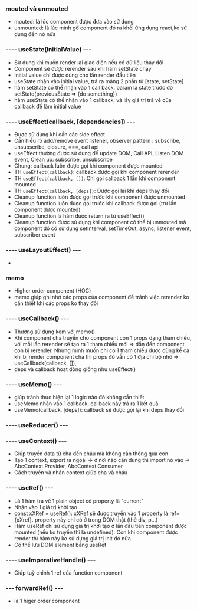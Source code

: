 ### mouted và unmouted
- mouted: là lúc component được đưa vào sử dụng
- unmounted: là lúc mình gỡ component đó ra khỏi ứng dụng react,ko sử dụng đến nó nữa
### ---- useState(initialValue) ---
- Sử dụng khi muốn render lại giao diện nếu có dữ liệu thay đổi
- Component sẽ được rerender sau khi hàm setState chạy
- Initial value chỉ được dùng cho lần render đầu tiên
- useState nhận vào initial value, trả ra mảng 2 phần tử [state, setState]
- hàm setState có thể nhận vào 1 call back. param là state trước đó setState(previousState => {do something})
- hàm useState có thể nhận vào 1 callback, và lấy giá trị trả về của callback để làm initial value

### ---- useEffect(callback, [dependencies]) ---
- Được sử dụng khi cần các side effect
- Cần hiểu rõ add/remove event listener, observer pattern : subscribe, unsubscribe, closure, ===, call api
- useEffect thường được sử dụng để update DOM, Call API, Listen DOM event, Clean up: subscribe, unsubscribe
- Chung: callback luôn được gọi khi component được mounted
- TH `useEffect(callback)`: callback được gọi khi component rerender
- TH `useEffect(callback, [])`: Chỉ gọi callback 1 lần khi component mounted
- TH `useEffect(callback, [deps])`: Được gọi lại khi deps thay đổi
- Cleanup function luôn được gọi trước khi component được unmounted
- Cleanup function luôn được gọi trước khi callback được gọi (trừ lần component được mounted)
- Cleanup function là hàm được return ra từ useEffect()
- Cleanup function được sử dụng khi component có thể bị unmouted mà component đó có sử dụng setInterval, setTimeOut, async, listener event, subscriber event

### ---- useLayoutEffect() ---
- 
### memo
- Higher order component (HOC)
- memo giúp ghi nhớ các props của component để tránh việc rerender ko cần thiết khi các props ko thay đổi
### ---- useCallback() ---
- Thường sử dụng kèm với memo()
- Khi component cha truyền cho component con 1 props dạng tham chiếu, với mỗi lần rerender sẽ tạo ra 1 tham chiếu mới => dẫn đến component con bị rerender. Nhưng mình muốn chỉ có 1 tham chiếu được dùng kể cả khi bị render component cha thì props đó vẫn có 1 địa chỉ bộ nhớ => useCallback(callback, []), 
- deps và callback hoạt động giống như useEffect()

### ---- useMemo() ---
- giúp tránh thực hiện lại 1 logic nào đó không cần thiết
- useMemo nhận vào 1 callback, callback này trả ra 1 kết quả
- useMemo(callback, [deps]): callback sẽ được gọi lại khi deps thay đổi 
### ---- useReducer() ---
### ---- useContext() ---
- Giúp truyền data từ cha đến cháu mà không cần thông qua con
- Tạo 1 context, export ra ngoài => ở nơi nào cần dùng thì import nó vào => AbcContext.Provider, AbcContext.Consumer
- Cách truyền và nhận context giữa cha và cháu
### ---- useRef() ---
- Là 1 hàm trả về 1 plain object có property là "current"
- Nhận vào 1 giá trị khởi tạo
- const xXRef = useRef(): xXRef sẽ được truyền vào 1 property là ref={xXref}. property này chỉ có ở trong DOM thật (thẻ div, p...)
- Hàm useRef chỉ sử dụng giá trị khởi tạo ở lần đầu tiên component được mounted (nếu ko truyền thì là undefined). Còn khi component được render thì hàm này ko sử dựng giá trị init đó nữa
- Có thể lưu DOM element bằng useRef

### ---- useImperativeHandle() ---
- Giúp tuỳ chỉnh 1 ref của function component

### --- forwardRef() ---
- là 1 higer order component

